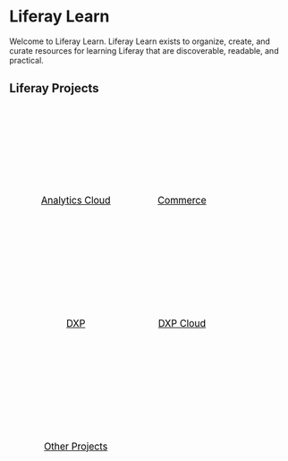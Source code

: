 <style>
.projects li a {
    float: left;
    width: 130px;
    height: 20px;
    text-align: center;
    margin: 10px 30px;
    padding: 150px 0 30px 0;
    background-position: 0 50%;
    background-size: 130px auto;
    background-repeat: no-repeat;
    font-size: 120%;
    color: black;
}
.projects li {
    list-style: none;
}
</style>

# Liferay Learn

Welcome to Liferay Learn. Liferay Learn exists to organize, create, and curate resources for learning Liferay that are discoverable, readable, and practical.

## Liferay Projects

<ul class="premium-projects projects">
    <li><a href="analytics-cloud/" style="background-image: url(./images/analytics-cloud-icon.svg)">Analytics Cloud</a></li>
    <li><a href="commerce/introduction-to-liferay-commerce/" style="background-image: url(https://liferay.dev/documents/14/110203810/commerce-logo-150x150.png/71e37ca4-61f5-9e70-a679-89cb4518faa1?t=1553617491021)">Commerce</a></li>
    <li><a href="dxp/" style="background-image: url(./images/dxp-icon.svg)">DXP</a></li>
    <li><a href="dxp-cloud/" style="background-image: url(./images/dxp-icon.svg)">DXP Cloud</a></li>
    <li><a href="other-projects/" style="background-image: url(https://liferay.dev/documents/14/110203810/liferay-marketplace.png/65c35158-e713-3bcb-1789-c2dcedb035c8?t=1522126882521)">Other Projects</a></li>
</ul>
<div style="clear: both; padding-bottom: 20px;"></div>
